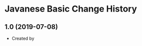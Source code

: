 Javanese Basic Change History
====================

1.0 (2019-07-08)
----------------
* Created by 
